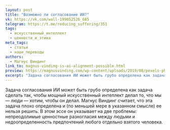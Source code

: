 ```yaml
---
layout: post
title: "Возможно ли согласование ИИ?"
vk: https://vk.com/wall-199052526_685
telegram: https://t.me/reducing_suffering/351
tags:
  - искусственный_интеллект
  - ценности_и_этика
meta_tags:
  - статьи
  - наши_переводы
authors:
  - Магнус Виндинг
link_to: magnus-vinding-is-ai-alignment-possible.html
preview: https://magnusvinding.com/wp-content/uploads/2019/08/pexels-photo-247791.png?w=1400
excerpt: "Задача согласования ИИ может быть грубо определена как задача сделать так, чтобы мощный искусственный интеллект делал то, что мы — люди — хотим, чтобы он делал. Магнус Виндинг считает, что эта задача плохо определена и (по меньшей мере в указанном смысле) ее нельзя решить. В этом эссе он указывает на две проблемы: непреодолимые ценностные разногласия между людьми и недоопределенность предпочтений любого отдельно взятого человека."
---
```

Задача согласования ИИ может быть грубо определена как задача сделать так, чтобы мощный искусственный интеллект делал то, что мы — люди — хотим, чтобы он делал. Магнус Виндинг считает, что эта задача плохо определена и (по меньшей мере в указанном смысле) ее нельзя решить. В этом эссе он указывает на две проблемы: непреодолимые ценностные разногласия между людьми и недоопределенность предпочтений любого отдельно взятого человека.
